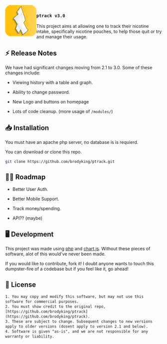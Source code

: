 <img src="./assets/logo.png" width="100px" align="left">

### `ptrack v3.0`
This project aims at allowing one to track their nicotine intake, specifically nicotine pouches, to help those quit or try and manage their usage.

## ⚡ Release Notes

We have had significant changes moving from 2.1 to 3.0. Some of these changes include:

- Viewing history with a table and graph.

- Ability to change password.

- New Logo and buttons on homepage

- Lots of code cleanup. (more usage of ```/modules/```)

## 📥 Installation

You must have an apache php server, no database is is requierd. 

You can download or clone this repo.

```bash
git clone https://github.com/brodyking/ptrack.git
``` 

## 👨‍💻 Roadmap

- Better User Auth.

- Better Mobile Support.

- Track money/spending.

- API?? (maybe)

## 🖥️ Development

This project was made using [php](https://www.php.net/) and [chart.js](https://www.chartjs.org/). Without these pieces of software, alot of this would've never been made.

If you would like to contribute, fork it! I doubt anyone wants to touch this dumpster-fire of a codebase but if you feel like it, go ahead!

## 📄 License
```
1. You may copy and modify this software, but may not use this software for commercial purposes.
2. You must show credit to the original repo, [https://github.com/brodyking/ptrack](https://github.com/brodyking/ptrack).
3. These are subject to change. Subsequent changes to new versions apply to older versions (dosent apply to version 2.1 and below).
4. Software is given "as-is", and we are not responsible for any warranty or liability.
```
